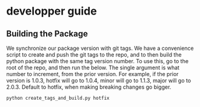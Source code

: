 # developper guide

## Building the Package
We synchronize our package version with git tags. We have a convenience script to create and push the git tags to the repo, and to then build the python package with the same tag version number. To use this, go to the root of the repo, and then run the below. The single argument is what number to increment, from the prior version. For example, if the prior version is 1.0.3, hotfix will go to 1.0.4, minor will go to 1.1.3, major will go to 2.0.3. Default to hotfix, when making breaking changes go bigger.

```
python create_tags_and_build.py hotfix
```